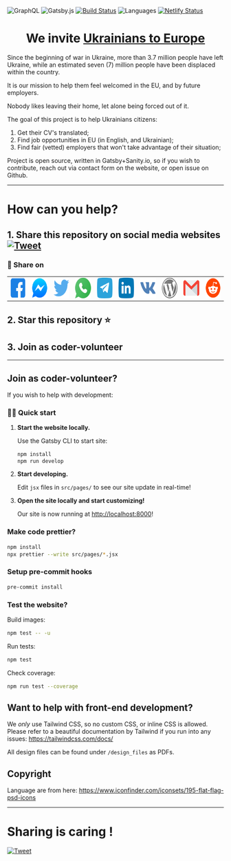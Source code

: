 ![GraphQL](https://img.shields.io/badge/-GraphQL-E10098?logo=graphql&logoColor=white&style=for-the-badge)
![Gatsby.js](https://img.shields.io/badge/Gatsby-%23663399.svg?logo=gatsby&logoColor=white&style=for-the-badge)
[![Build Status](https://app.travis-ci.com/dejanjacimovic/europratsya.svg?branch=master)](https://app.travis-ci.com/dejanjacimovic/europratsya)
![Languages](https://img.shields.io/github/languages/top/dejanjacimovic/europratsya)
[![Netlify Status](https://api.netlify.com/api/v1/badges/e2c2a393-cdac-45d1-b47e-26ac406862b6/deploy-status)](https://app.netlify.com/sites/nostalgic-beaver-cc0cd8/deploys)

<h1 align="center">
  We invite <a href="https://europratsya.com/">Ukrainians to Europe</a>
</h1>

Since the beginning of war in Ukraine, more than 3.7 million people have left Ukraine, while an estimated seven (7) million people have been displaced within the country.

It is our mission to help them feel welcomed in the EU, and by future employers.

Nobody likes leaving their home, let alone being forced out of it.

The goal of this project is to help Ukrainians citizens:

1. Get their CV's translated;
2. Find job opportunities in EU (in English, and Ukrainian);
3. Find fair (vetted) employers that won't take advantage of their situation;

Project is open source, written in Gatsby+Sanity.io, so if you wish to contribute,
reach out via contact form on the website, or open issue on Github.

---

# How can you help?

## 1. Share this repository on social media websites [![Tweet](https://img.shields.io/twitter/url/http/shields.io.svg?style=social)](https://twitter.com/intent/tweet?text=Support%20Ukrainians%20with%20find%20dignity%20through%20jobs%20on%20this%20open%20source%20project&url=https://github.com/dejanjacimovic/europratsya)

### 🚀 Share on

<table>
  <tr>
    <td>
      <a href="https://web.facebook.com/sharer.php?t=Welcome%20Ukrainians%20to%20Europe%20by%20building%20to%20software&u=https://github.com/dejanjacimovic/europratsya&_rdc=1&_rdr">
        <img src="https://github.com/dejanjacimovic/europratsya/blob/master/src/images/share/facebook.svg" height="48" width="48" alt="Facebook"/>
      </a>
    </td>
    <td>
      <a href="https://www.facebook.com/dialog/send?link=https://github.com/dejanjacimovic/europratsya&app_id=291494419107518&redirect_uri=https://github.com/dejanjacimovic/europratsya">
        <img src="https://github.com/dejanjacimovic/europratsya/blob/master/src/images/share/facebook_messenger.svg" height="48" width="48" alt="Facebook Messenger"/>
      </a>
    </td>
    <td>
      <a href="https://twitter.com/intent/tweet?text=Welcome%20Ukrainians%20to%20Europe%20by%20building%20to%20software&url=https://github.com/dejanjacimovic/europratsya">
        <img src="https://github.com/dejanjacimovic/europratsya/blob/master/src/images/share/twitter.svg" height="48" width="48" alt="Twitter"/>
      </a>
    </td>
    <td>
      <a href="https://web.whatsapp.com/send?text=Welcome%20Ukrainians%20to%20Europe%20by%20building%20to%20software%20https://github.com/dejanjacimovic/europratsya">
        <img src="https://github.com/dejanjacimovic/europratsya/blob/master/src/images/share/whatsapp.svg" height="48" width="48" alt="WhatsApp"/>
      </a>
    </td>
    <td>
      <a href="https://t.me/share/url?url=https://github.com/dejanjacimovic/europratsya&text=Welcome%20Ukrainians%20to%20Europe%20by%20building%20to%20software">
        <img src="https://github.com/dejanjacimovic/europratsya/blob/master/src/images/share/telegram.svg" height="48" width="48" alt="Telegram"/>
      </a>
    </td>
    <td>
      <a href="https://www.linkedin.com/shareArticle?title=Welcome%20Ukrainians%20to%20Europe%20by%20building%20to%20software&url=https://github.com/dejanjacimovic/europratsya">
        <img src="https://github.com/dejanjacimovic/europratsya/blob/master/src/images/share/linkedin.svg" height="48" width="48" alt="LinkedIn"/>
      </a>
    </td>
    <td>
      <a href="https://vk.com/share.php?url=https://github.com/dejanjacimovic/europratsya">
        <img src="https://github.com/dejanjacimovic/europratsya/blob/master/src/images/share/vkontakte.svg" height="48" width="48" alt="Vkontakte"/>
      </a>
    </td>
    <td>
      <a href="https://wordpress.com/wp-admin/press-this.php?u=https://github.com/dejanjacimovic/europratsya&t=Welcome%20Ukrainians%20to%20Europe%20by%20building%20to%20software&i=">
        <img src="https://github.com/dejanjacimovic/europratsya/blob/master/src/images/share/wordpress.svg" height="48" width="48" alt="Wordpress"/>
      </a>
    </td>
    <td>
      <a href="mailto:recipient name?cc=cc&bcc=bcc&subject=Welcome%20Ukrainians%20to%20Europe%20by%20building%20to%20software&body=Welcome%20Ukrainians%20to%20Europe%20by%20building%20to%20software-https://github.com/dejanjacimovic/europratsya">
        <img src="https://github.com/dejanjacimovic/europratsya/blob/master/src/images/share/gmail.svg" height="48" width="48" alt="Email"/>
      </a>
    </td>
    <td>
      <a href="https://www.reddit.com/submit?title=Welcome%20Ukrainians%20to%20Europe%20by%20building%20to%20software&url=https://github.com/dejanjacimovic/europratsya">
        <img src="https://github.com/dejanjacimovic/europratsya/blob/master/src/images/share/reddit.svg" height="48" width="48" alt="Reddit"/>
      </a>
    </td>
  </tr>
</table>

## 2. Star this repository ⭐️

## 3. Join as coder-volunteer

---

## Join as coder-volunteer?

If you wish to help with development:

### 🏃‍♂️ Quick start

1. **Start the website locally.**

   Use the Gatsby CLI to start site:

   ```shell
   npm install
   npm run develop
   ```

2. **Start developing.**

   Edit `jsx` files in `src/pages/` to see our site update in real-time!

3. **Open the site locally and start customizing!**

   Our site is now running at <http://localhost:8000>!

### Make code prettier?

```sh
npm install
npx prettier --write src/pages/*.jsx
```

### Setup pre-commit hooks

```sh
pre-commit install
```

### Test the website?

Build images:

```sh
npm test -- -u
```

Run tests:

```sh
npm test
```

Check coverage:

```sh
npm run test --coverage
```

## Want to help with front-end development?

We _only_ use Tailwind CSS, so no custom CSS, or inline CSS is allowed.
Please refer to a beautiful documentation by Tailwind
if you run into any issues: <https://tailwindcss.com/docs/>

All design files can be found under `/design_files` as PDFs.

## Copyright

Language are from here: https://www.iconfinder.com/iconsets/195-flat-flag-psd-icons

---

# Sharing is caring !

[![Tweet](https://img.shields.io/twitter/url/http/shields.io.svg?style=social)](https://twitter.com/intent/tweet?text=Support%20Ukrainians%20with%20find%20dignity%20through%20jobs%20on%20this%20open%20source%20project&url=https://github.com/dejanjacimovic/europratsya)
